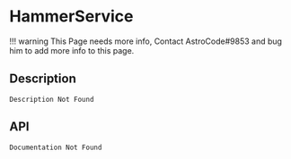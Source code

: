 # HammerService

!!! warning
    This Page needs more info, Contact AstroCode#9853 and bug him to add more info to this page.

## Description

    Description Not Found

## API

    Documentation Not Found
